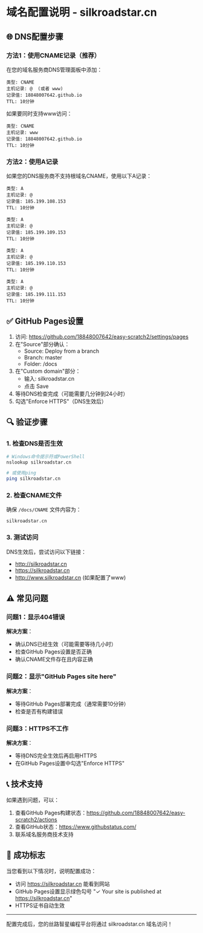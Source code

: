 # 域名配置说明 - silkroadstar.cn

## 🌐 DNS配置步骤

### 方法1：使用CNAME记录（推荐）
在您的域名服务商DNS管理面板中添加：

```
类型: CNAME
主机记录: @  (或者 www)
记录值: 18848007642.github.io
TTL: 10分钟
```

如果要同时支持www访问：
```
类型: CNAME
主机记录: www
记录值: 18848007642.github.io
TTL: 10分钟
```

### 方法2：使用A记录
如果您的DNS服务商不支持根域名CNAME，使用以下A记录：

```
类型: A
主机记录: @
记录值: 185.199.108.153
TTL: 10分钟
```

```
类型: A
主机记录: @
记录值: 185.199.109.153
TTL: 10分钟
```

```
类型: A
主机记录: @
记录值: 185.199.110.153
TTL: 10分钟
```

```
类型: A
主机记录: @
记录值: 185.199.111.153
TTL: 10分钟
```

## ✅ GitHub Pages设置

1. 访问: https://github.com/18848007642/easy-scratch2/settings/pages
2. 在"Source"部分确认：
   - Source: Deploy from a branch
   - Branch: master
   - Folder: /docs
3. 在"Custom domain"部分：
   - 输入: silkroadstar.cn
   - 点击 Save
4. 等待DNS检查完成（可能需要几分钟到24小时）
5. 勾选"Enforce HTTPS"（DNS生效后）

## 🔍 验证步骤

### 1. 检查DNS是否生效
```bash
# Windows命令提示符或PowerShell
nslookup silkroadstar.cn

# 或使用ping
ping silkroadstar.cn
```

### 2. 检查CNAME文件
确保 `/docs/CNAME` 文件内容为：
```
silkroadstar.cn
```

### 3. 测试访问
DNS生效后，尝试访问以下链接：
- http://silkroadstar.cn
- https://silkroadstar.cn
- http://www.silkroadstar.cn (如果配置了www)

## ⚠️ 常见问题

### 问题1：显示404错误
**解决方案**：
- 确认DNS已经生效（可能需要等待几小时）
- 检查GitHub Pages设置是否正确
- 确认CNAME文件存在且内容正确

### 问题2：显示"GitHub Pages site here"
**解决方案**：
- 等待GitHub Pages部署完成（通常需要10分钟）
- 检查是否有构建错误

### 问题3：HTTPS不工作
**解决方案**：
- 等待DNS完全生效后再启用HTTPS
- 在GitHub Pages设置中勾选"Enforce HTTPS"

## 📞 技术支持

如果遇到问题，可以：
1. 查看GitHub Pages构建状态：https://github.com/18848007642/easy-scratch2/actions
2. 查看GitHub状态：https://www.githubstatus.com/
3. 联系域名服务商技术支持

## 🎉 成功标志

当您看到以下情况时，说明配置成功：
- 访问 https://silkroadstar.cn 能看到网站
- GitHub Pages设置显示绿色勾号 "✓ Your site is published at https://silkroadstar.cn"
- HTTPS证书自动生效

---

配置完成后，您的丝路智星编程平台将通过 silkroadstar.cn 域名访问！
